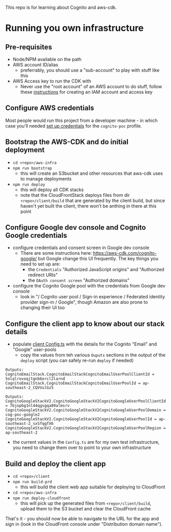This repo is for learning about Cognito and aws-cdk.

# Running you own infrastructure

## Pre-requisites

* Node/NPM available on the path
* AWS account ID/alias
  * preferrably, you should use a "sub-account" to play with stuff like this
* AWS Access key to run the CDK with
  * Never use the "root account" of an AWS account to do stuff, follow these
    [instructions](./doc/create-iam-account.md) for creating an IAM account and
    access key

## Configure AWS credentials

Most people would run this project from a developer machine - in which case
you'll needed [set up credentials](./doc/aws-credentials.md) for the 
`cognito-poc` profile.

## Bootstrap the AWS-CDK and do initial deployment
* `cd <repo>/aws-infra`
* `npm run bootstrap`
  * this will create an S3bucket and other resources that aws-cdk uses to manage
  deployments
* `npm run deploy`
  * this will deploy all CDK stacks
  * note that the CloudFrontStack deploys files from dir `<repo>/client/build` 
  that are generated by the client build, but since haven't yet 
  built the client, there won't be anthing in there at this point

## Configure Google dev console and Cognito Google credentials
* configure credentials and consent screen in Google dev console
  * There are some instructions here: https://aws-cdk.com/cognito-google/ but
  Google change this UI frequently.  The key things you need to set up are:
    * the `Credentials` "Authorized JavaScript origins" and 
    "Authorized redirect URIs"
    * the `OAuth consent screen` "Authorized domains"
* configure the Cognito Google pool with the credentials from Google dev console
  * look in "/ Cognito user pool / Sign-in experience / 
  Federated identity provider sign-in / Google", though Amazon are also prone to 
  changing their UI too

## Configure the client app to know about our stack details
* populate [client Config.ts](./client/src/Config.ts) with the details for
the Cognito "Email" and "Google" user-pools
  * copy the values from teh various `Ouputs` sections in the output of the 
  `deploy` script (you can safely re-run `deploy` if needed)
```
Outputs:
CognitoEmailStack.CognitoEmailStackCognitoEmailUserPoolClientId = 5olqlrovoqjtgnb6orcl2larnd
CognitoEmailStack.CognitoEmailStackCognitoEmailUserPoolId = ap-southeast-2_CQVVulGz5

Outputs:
CognitoGoogleStackV2.CognitoGoogleStackV2CognitoGoogleUserPoolClientId = 7bjopbg1nl44qgsgqa89almsrv
CognitoGoogleStackV2.CognitoGoogleStackV2CognitoGoogleUserPoolDomain = cog-poc-google2
CognitoGoogleStackV2.CognitoGoogleStackV2CognitoGoogleUserPoolId = ap-southeast-2_sxSfqgfX6
CognitoGoogleStackV2.CognitoGoogleStackV2CognitoGoogleUserPoolRegion = ap-southeast-2
```
  * the current values in the `Config.ts` are for my own test infrastructure, 
  you need to change them over to point to your own infrastructure

## Build and deploy the client app
* `cd <repo>/client`
* `npm run build-prd`
  * this will build the client web app suitable for deploying to CloudFront
* `cd <repo>/aws-infra`
* `npm run deploy-cloudfront`
  * this will pick up the generated files from `<repo>/client/build`, upload
  them to the S3 bucket and clear the CloudFront cache

That's it - you should now be able to navigate to the URL for the app and 
sign in (look in the CloudFront console under "Distribution domain name").


